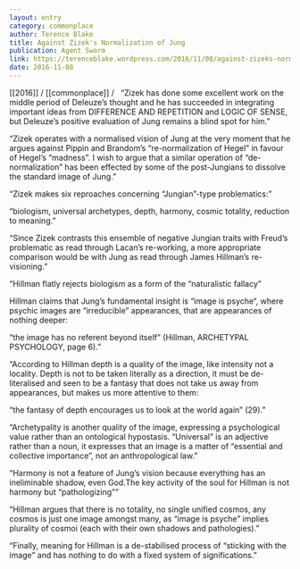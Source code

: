 ```yaml
---
layout: entry
category: commonplace
author: Terence Blake
title: Against Zizek's Normalization of Jung
publication: Agent Swarm
link: https://terenceblake.wordpress.com/2016/11/08/against-zizeks-normalization-of-jung-hillmans-non-standard-jung/
date: 2016-11-08
---
```


[[2016]] / [[commonplace]] / 
 
“Zizek has done some excellent work on the middle period of Deleuze’s thought and he has succeeded in integrating important ideas from DIFFERENCE AND REPETITION and LOGIC OF SENSE, but Deleuze’s positive evaluation of Jung remains a blind spot for him.”

“Zizek operates with a normalised vision of Jung at the very moment that he argues against Pippin and Brandom’s “re-normalization of Hegel” in favour of Hegel’s “madness”. I wish to argue that a similar operation of “de-normalization” has been effected by some of the post-Jungians to dissolve the standard image of Jung.”

“Zizek makes six reproaches concerning “Jungian”-type problematics:”

“biologism, universal archetypes, depth, harmony, cosmic totality, reduction to meaning.”

“Since Zizek contrasts this ensemble of negative Jungian traits with Freud’s problematic as read through Lacan’s re-working, a more appropriate comparison would be with Jung as read through James Hillman’s re-visioning.”

“Hillman flatly rejects biologism as a form of the “naturalistic fallacy”

Hillman claims that Jung’s fundamental insight is “image is psyche“, where psychic images are “irreducible” appearances, that are appearances of nothing deeper:

“the image has no referent beyond itself” (Hillman, ARCHETYPAL PSYCHOLOGY, page 6).”

“According to Hillman depth is a quality of the image, like intensity not a locality. Depth is not to be taken literally as a direction, it must be de-literalised and seen to be a fantasy that does not take us away from appearances, but makes us more attentive to them:

“the fantasy of depth encourages us to look at the world again” (29).”

“Archetypality is another quality of the image, expressing a psychological value rather than an ontological hypostasis. “Universal” is an adjective rather than a noun, it expresses that an image is a matter of “essential and collective importance”, not an anthropological law.”

“Harmony is not a feature of Jung’s vision because everything has an ineliminable shadow, even God.The key activity of the soul for Hillman is not harmony but “pathologizing””

“Hillman argues that there is no totality, no single unified cosmos, any cosmos is just one image amongst many, as “image is psyche” implies plurality of cosmoi (each with their own shadows and pathologies).”

“Finally, meaning for Hillman is a de-stabilised process of “sticking with the image” and has nothing to do with a fixed system of significations.”



